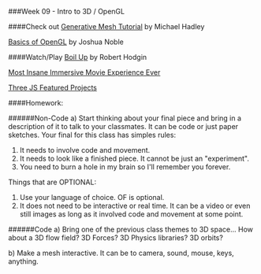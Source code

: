 ###Week 09 - Intro to 3D / OpenGL


####Check out
[Generative Mesh Tutorial](http://openframeworks.cc/tutorials/graphics/generativemesh.html) by Michael Hadley

[Basics of OpenGL](http://openframeworks.cc/tutorials/graphics/opengl.html) by Joshua Noble

####Watch/Play
[Boil Up](http://roberthodgin.com/boil-up/) by Robert Hodgin

[Most Insane Immersive Movie Experience Ever](https://www.youtube.com/watch?v=VrgWH1KUDt4)

[Three JS Featured Projects](http://threejs.org/)

####Homework:

######Non-Code
a) Start thinking about your final piece and bring in a description of it to talk to your classmates. It can be code or just paper sketches. Your final for this class has simples rules:

1. It needs to involve code and movement.
2. It needs to look like a finished piece. It cannot be just an "experiment".
3. You need to burn a hole in my brain so I'll remember you forever.

Things that are OPTIONAL:

1. Use your language of choice. OF is optional.
2. It does not need to be interactive or real time. It can be a video or even still images as long as it involved code and movement at some point.

######Code
a) Bring one of the previous class themes to 3D space... How about a 3D flow field? 3D Forces? 3D Physics libraries? 3D orbits?

b) Make a mesh interactive. It can be to camera, sound, mouse, keys, anything.
